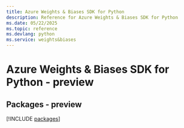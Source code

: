 ```yaml
---
title: Azure Weights & Biases SDK for Python
description: Reference for Azure Weights & Biases SDK for Python
ms.date: 05/22/2025
ms.topic: reference
ms.devlang: python
ms.service: weights&biases
---
```

# Azure Weights & Biases SDK for Python - preview
## Packages - preview
[!INCLUDE [packages](weights-&-biases-index.md)]